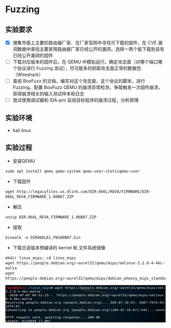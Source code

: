 # Fuzzing

## 实验要求

- [x] 搜集市面上主要的路由器厂家、在厂家官网中寻找可下载的固件，在 CVE 漏洞数据中查找主要家用路由器厂家已经公开的漏洞，选择一两个能下载到且有已经公开漏洞的固件
- [ ] 下载对应版本的固件后，在 QEMU 中模拟运行。确定攻击面（对哪个端口哪个协议进行 Fuzzing 测试），尽可能多的抓取攻击面正常的数据包（Wireshark）
- [ ] 查阅 BooFuzz 的文档，编写对这个攻击面，这个协议的脚本，进行 Fuzzing。配置 BooFuzz QEMU 的崩溃异常检测，争取触发一次固件崩溃，获得崩溃相关的输入测试样本和日志
- [ ] 尝试使用调试器和 IDA-pro 监视目标程序的崩溃过程，分析原理
## 实验环境
* kali linux

## 实验过程

* 安装QEMU
```
sudo apt install qemu qemu-system qemu-user-staticqemu-user
```

* 下载固件
```
wget http://legacyfiles.us.dlink.com/DIR-866L/REVA/FIRMWARE/DIR-866L_REVA_FIRMWARE_1.00B07.ZIP
```
* 解压
```
unzip DIR-866L_REVA_FIRMWARE_1.00B07.ZIP
```
* 提取
```
binwalk -e DIR866LA1_FW100B07.bin
```
* 下载合适版本预编译的 kernel 和 文件系统镜像
```
mkdir linux_mips; cd linux_mips
wget https://people.debian.org/~aurel32/qemu/mips/vmlinux-3.2.0-4-4kc-malta
wget https://people.debian.org/~aurel32/qemu/mips/debian_wheezy_mips_standard.qcow2

```

![](1.png)